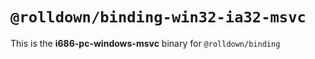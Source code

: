 # `@rolldown/binding-win32-ia32-msvc`

This is the **i686-pc-windows-msvc** binary for `@rolldown/binding`
